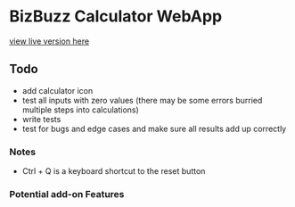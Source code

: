 # BizBuzz Calculator WebApp

[view live version here](https://bizbuzz-calculator.netlify.app)

## Todo

- add calculator icon
- test all inputs with zero values (there may be some errors burried multiple steps into calculations)
- write tests
- test for bugs and edge cases and make sure all results add up correctly

### Notes

- Ctrl + Q is a keyboard shortcut to the reset button

### Potential add-on Features
